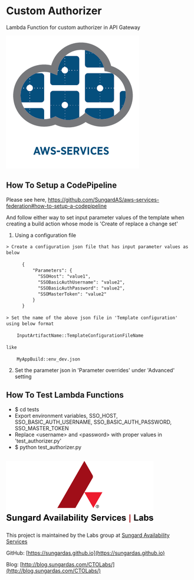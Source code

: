 
# Custom Authorizer

Lambda Function for custom authorizer in API Gateway

![aws-services][aws-services-image]

## How To Setup a CodePipeline

Please see here, https://github.com/SungardAS/aws-services-federation#how-to-setup-a-codepipeline

And follow either way to set input parameter values of the template when creating a build action whose mode is 'Create of replace a change set'

  1. Using a configuration file

    > Create a configuration json file that has input parameter values as below

          {
              "Parameters": {
                "SSOHost": "value1",
                "SSOBasicAuthUsername": "value2",
                "SSOBasicAuthPassword": "value2",
                "SSOMasterToken": "value2"
              }
          }

    > Set the name of the above json file in 'Template configuration' using below format

        InputArtifactName::TemplateConfigurationFileName

    like

        MyAppBuild::env_dev.json

  2. Set the parameter json in 'Parameter overrides' under 'Advanced' setting


## How To Test Lambda Functions

- $ cd tests
- Export environment variables, SSO_HOST, SSO_BASIC_AUTH_USERNAME, SSO_BASIC_AUTH_PASSWORD, SSO_MASTER_TOKEN
- Replace \<username\> and \<password\> with proper values in 'test_authorizer.py'
- $ python test_authorizer.py

## [![Sungard Availability Services | Labs][labs-logo]][labs-github-url]

This project is maintained by the Labs group at [Sungard Availability
Services](http://sungardas.com)

GitHub: [https://sungardas.github.io](https://sungardas.github.io)

Blog:
[http://blog.sungardas.com/CTOLabs/](http://blog.sungardas.com/CTOLabs/)

[labs-github-url]: https://sungardas.github.io
[labs-logo]: https://raw.githubusercontent.com/SungardAS/repo-assets/master/images/logos/sungardas-labs-logo-small.png
[aws-services-image]: ./docs/images/logo.png?raw=true
[aws-services-image]: ./docs/images/logo.png?raw=true
